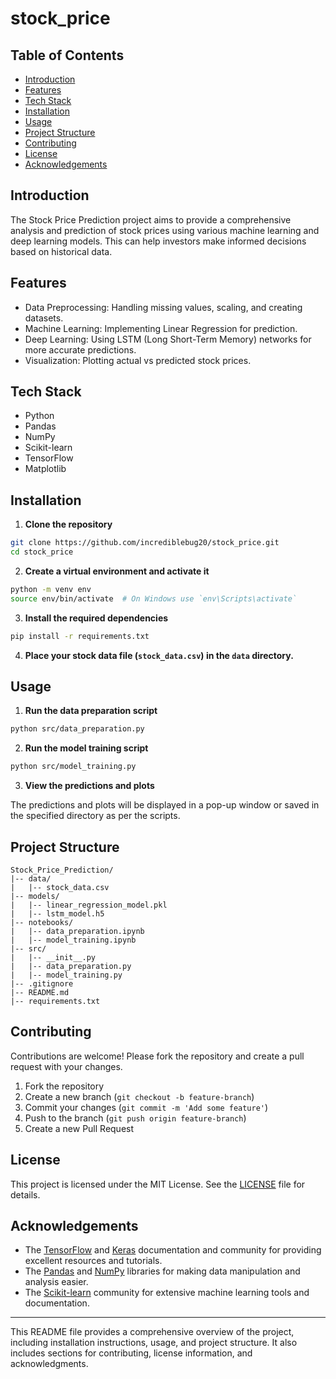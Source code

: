 # stock_price

## Table of Contents

- [Introduction](#introduction)
- [Features](#features)
- [Tech Stack](#tech-stack)
- [Installation](#installation)
- [Usage](#usage)
- [Project Structure](#project-structure)
- [Contributing](#contributing)
- [License](#license)
- [Acknowledgements](#acknowledgements)

## Introduction

The Stock Price Prediction project aims to provide a comprehensive analysis and prediction of stock prices using various machine learning and deep learning models. This can help investors make informed decisions based on historical data.

## Features

- Data Preprocessing: Handling missing values, scaling, and creating datasets.
- Machine Learning: Implementing Linear Regression for prediction.
- Deep Learning: Using LSTM (Long Short-Term Memory) networks for more accurate predictions.
- Visualization: Plotting actual vs predicted stock prices.

## Tech Stack

- Python
- Pandas
- NumPy
- Scikit-learn
- TensorFlow
- Matplotlib

## Installation

1. **Clone the repository**

```sh
git clone https://github.com/incrediblebug20/stock_price.git
cd stock_price
```

2. **Create a virtual environment and activate it**

```sh
python -m venv env
source env/bin/activate  # On Windows use `env\Scripts\activate`
```

3. **Install the required dependencies**

```sh
pip install -r requirements.txt
```

4. **Place your stock data file (`stock_data.csv`) in the `data` directory.**

## Usage

1. **Run the data preparation script**

```sh
python src/data_preparation.py
```

2. **Run the model training script**

```sh
python src/model_training.py
```

3. **View the predictions and plots**

The predictions and plots will be displayed in a pop-up window or saved in the specified directory as per the scripts.

## Project Structure

```
Stock_Price_Prediction/
|-- data/
|   |-- stock_data.csv
|-- models/
|   |-- linear_regression_model.pkl
|   |-- lstm_model.h5
|-- notebooks/
|   |-- data_preparation.ipynb
|   |-- model_training.ipynb
|-- src/
|   |-- __init__.py
|   |-- data_preparation.py
|   |-- model_training.py
|-- .gitignore
|-- README.md
|-- requirements.txt
```

## Contributing

Contributions are welcome! Please fork the repository and create a pull request with your changes.

1. Fork the repository
2. Create a new branch (`git checkout -b feature-branch`)
3. Commit your changes (`git commit -m 'Add some feature'`)
4. Push to the branch (`git push origin feature-branch`)
5. Create a new Pull Request

## License

This project is licensed under the MIT License. See the [LICENSE](LICENSE) file for details.

## Acknowledgements

- The [TensorFlow](https://www.tensorflow.org/) and [Keras](https://keras.io/) documentation and community for providing excellent resources and tutorials.
- The [Pandas](https://pandas.pydata.org/) and [NumPy](https://numpy.org/) libraries for making data manipulation and analysis easier.
- The [Scikit-learn](https://scikit-learn.org/stable/) community for extensive machine learning tools and documentation.

---

This README file provides a comprehensive overview of the project, including installation instructions, usage, and project structure. It also includes sections for contributing, license information, and acknowledgments.
